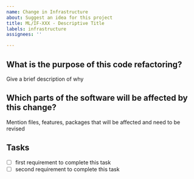 ```yaml
---
name: Change in Infrastructure
about: Suggest an idea for this project
title: ML/IF-XXX - Descriptive Title
labels: infrastructure
assignees: ''

---
```


## What is the purpose of this code refactoring?

Give a brief description of why

## Which parts of the software will be affected by this change?
Mention files, features, packages that will be affected and need to be revised

## Tasks
- [ ] first requirement to complete this task
- [ ] second requirement to complete this task
